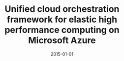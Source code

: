 ---
# Documentation: https://wowchemy.com/docs/managing-content/

title: Unified cloud orchestration framework for elastic high performance computing
  on Microsoft Azure
subtitle: ''
summary: ''
authors:
- Łukasz Mirosław
- V. Baros
- M. Pantic
- H. Nordborg
tags: []
categories: []
date: '2015-01-01'
lastmod: 2022-10-07T05:03:06Z
featured: false
draft: false

# Featured image
# To use, add an image named `featured.jpg/png` to your page's folder.
# Focal points: Smart, Center, TopLeft, Top, TopRight, Left, Right, BottomLeft, Bottom, BottomRight.
image:
  caption: ''
  focal_point: ''
  preview_only: false

# Projects (optional).
#   Associate this post with one or more of your projects.
#   Simply enter your project's folder or file name without extension.
#   E.g. `projects = ["internal-project"]` references `content/project/deep-learning/index.md`.
#   Otherwise, set `projects = []`.
projects: []
publishDate: '2022-10-07T05:03:05.711510Z'
publication_types:
- '1'
abstract: ''
publication: '*NAFEMS World Congress 2015 : the 2nd International SPDM Conference,
  San Diego, CA, 21-24 June 2015.*'
---